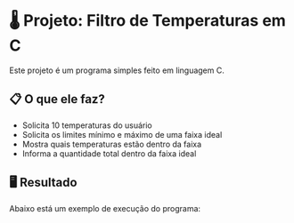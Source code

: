 # 🌡️ Projeto: Filtro de Temperaturas em C

Este projeto é um programa simples feito em linguagem C.

## 📋 O que ele faz?

- Solicita 10 temperaturas do usuário  
- Solicita os limites mínimo e máximo de uma faixa ideal  
- Mostra quais temperaturas estão dentro da faixa  
- Informa a quantidade total dentro da faixa ideal

## 🖥️ Resultado

Abaixo está um exemplo de execução do programa:
